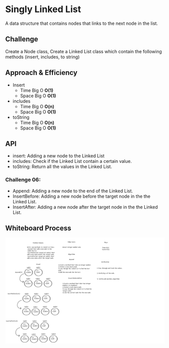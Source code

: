 # Singly Linked List
A data structure that contains nodes that links to the next node in the list.

## Challenge
Create a Node class, Create a Linked List class which contain the following methods (insert, includes, to string)

## Approach & Efficiency

* Insert
    * Time Big O **O(1)**
    * Space Big O **O(1)**
* includes
    * Time Big O **O(n)**
    * Space Big O **O(1)**  
* toString 
    * Time Big O **O(n)**
    * Space Big O **O(1)**
    
## API

* insert: Adding a new node to the Linked List
* includes: Check if the Linked List contain a certain value.
* toString: Return all the values in the Linked List.

### Challenge 06:

* Append: Adding a new node to the end of the Linked List.
* InsertBefore: Adding a new node before the target node in the the Linked List.
* InsertAfter: Adding a new node after the target node in the the Linked List.

## Whiteboard Process 
![insertions](CC6.png)

